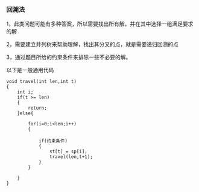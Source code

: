 ### 回溯法

1，此类问题可能有多种答案，所以需要找出所有解，并在其中选择一组满足要求的解

2，需要建立并列树来帮助理解，找出其分叉的点，就是需要递归回溯的点

3，通过题目所给的约束条件来排除一些不必要的解。

以下是一般通用代码

```
void travel(int len,int t)
{
	int i;
	if(t >= len)
	{		
		return;
	}else{
		
		for(i=0;i<len;i++)
		{
			
			if(约束条件)
			{
				st[t] = sp[i];
				travel(len,t+1);
			}
		}

	}
}

```